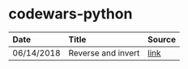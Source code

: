 # codewars-python


| Date | Title | Source |
|:--|:--|:--|
| 06/14/2018 | Reverse and invert  |[link](https://www.codewars.com/kata/reverse-and-invert/train/python)|
